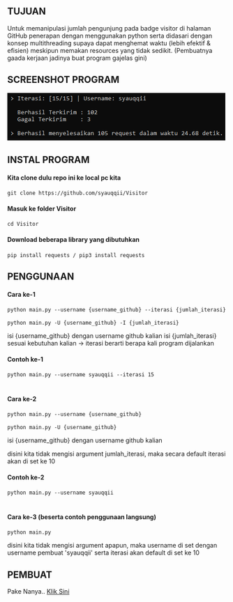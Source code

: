 ## TUJUAN
  Untuk memanipulasi jumlah pengunjung pada badge visitor di halaman GitHub
penerapan dengan menggunakan python serta didasari dengan konsep multithreading
supaya dapat menghemat waktu (lebih efektif & efisien) meskipun memakan resources
yang tidak sedikit. (Pembuatnya gaada kerjaan jadinya buat program gajelas gini)

## SCREENSHOT PROGRAM
<img src="https://github.com/syauqqii/Visitor/blob/main/SS.png">

## INSTAL PROGRAM
#### Kita clone dulu repo ini ke local pc kita
```
git clone https://github.com/syauqqii/Visitor
```
#### Masuk ke folder Visitor
```
cd Visitor
```
#### Download beberapa library yang dibutuhkan
```
pip install requests / pip3 install requests
```

## PENGGUNAAN
#### Cara ke-1
```
python main.py --username {username_github} --iterasi {jumlah_iterasi}
```
```
python main.py -U {username_github} -I {jumlah_iterasi}
```
isi {username_github} dengan username github kalian
isi {jumlah_iterasi} sesuai kebutuhan kalian
  -> iterasi berarti berapa kali program dijalankan
  
#### Contoh ke-1
```
python main.py --username syauqqii --iterasi 15
```

<h1> </h1>

#### Cara ke-2
```
python main.py --username {username_github}
```
```
python main.py -U {username_github}
```
isi {username_github} dengan username github kalian

disini kita tidak mengisi argument jumlah_iterasi,
maka secara default iterasi akan di set ke 10

#### Contoh ke-2
```
python main.py --username syauqqii
```

<h1> </h1>

#### Cara ke-3 (beserta contoh penggunaan langsung)
```
python main.py
```
disini kita tidak mengisi argument apapun,
maka username di set dengan username pembuat 'syauqqii'
serta iterasi akan default di set ke 10

## PEMBUAT
Pake Nanya.. [Klik Sini](mailto:0xd1m5@gmail.com)
